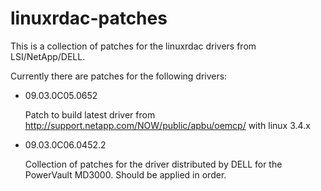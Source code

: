 linuxrdac-patches
=================

This is a collection of patches for the linuxrdac drivers from LSI/NetApp/DELL.

Currently there are patches for the following drivers:
* 09.03.0C05.0652

	Patch to build latest driver from http://support.netapp.com/NOW/public/apbu/oemcp/
with linux 3.4.x

* 09.03.0C06.0452.2

	Collection of patches for the driver distributed by DELL for the PowerVault MD3000.
Should be applied in order.
